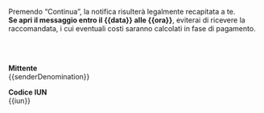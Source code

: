 Premendo “Continua”, la notifica risulterà legalmente recapitata a te.
<br/>
**Se apri il messaggio entro il {{data}} alle {{ora}}**, eviterai di ricevere la raccomandata, i cui eventuali costi saranno calcolati in fase di pagamento.

<br />
<br />

**Mittente** <br />
{{senderDenomination}}

**Codice IUN** <br />
{{iun}}
